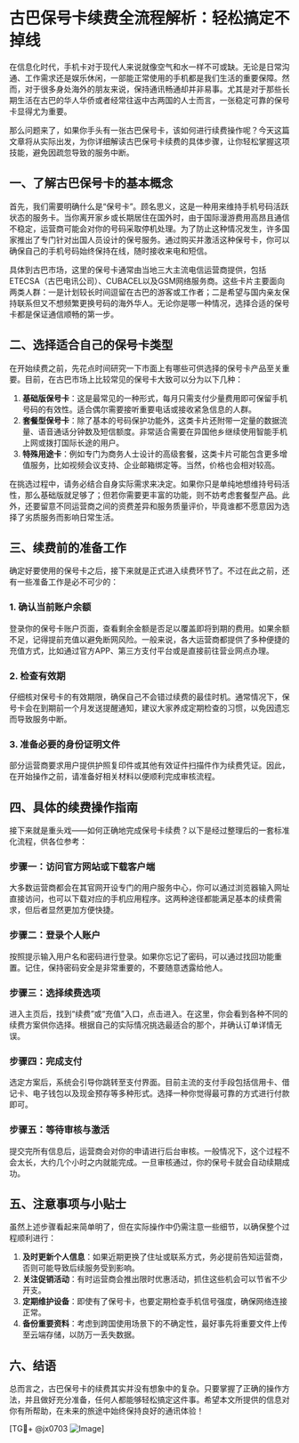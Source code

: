 # 古巴保号卡续费全流程解析：轻松搞定不掉线

在信息化时代，手机卡对于现代人来说就像空气和水一样不可或缺。无论是日常沟通、工作需求还是娱乐休闲，一部能正常使用的手机都是我们生活的重要保障。然而，对于很多身处海外的朋友来说，保持通讯畅通却并非易事。尤其是对于那些长期生活在古巴的华人华侨或者经常往返中古两国的人士而言，一张稳定可靠的保号卡显得尤为重要。

那么问题来了，如果你手头有一张古巴保号卡，该如何进行续费操作呢？今天这篇文章将从实际出发，为你详细解读古巴保号卡续费的具体步骤，让你轻松掌握这项技能，避免因疏忽导致的服务中断。

## 一、了解古巴保号卡的基本概念

首先，我们需要明确什么是“保号卡”。顾名思义，这是一种用来维持手机号码活跃状态的服务卡。当你离开家乡或长期居住在国外时，由于国际漫游费用高昂且通信不稳定，运营商可能会对你的号码采取停机处理。为了防止这种情况发生，许多国家推出了专门针对出国人员设计的保号服务。通过购买并激活这种保号卡，你可以确保自己的手机号码始终保持在线，随时接收来电和短信。

具体到古巴市场，这里的保号卡通常由当地三大主流电信运营商提供，包括ETECSA（古巴电讯公司）、CUBACEL以及GSM网络服务商。这些卡片主要面向两类人群：一是计划较长时间逗留在古巴的游客或工作者；二是希望与国内亲友保持联系但又不想频繁更换号码的海外华人。无论你是哪一种情况，选择合适的保号卡都是保证通信顺畅的第一步。

## 二、选择适合自己的保号卡类型

在开始续费之前，先花点时间研究一下市面上有哪些可供选择的保号卡产品至关重要。目前，在古巴市场上比较常见的保号卡大致可以分为以下几种：

1. **基础版保号卡**：这是最常见的一种形式，每月只需支付少量费用即可保留手机号码的有效性。适合偶尔需要接听重要电话或接收紧急信息的人群。
2. **套餐型保号卡**：除了基本的号码保护功能外，这类卡片还附带一定量的数据流量、语音通话分钟数及短信额度。非常适合需要在异国他乡继续使用智能手机上网或拨打国际长途的用户。
3. **特殊用途卡**：例如专门为商务人士设计的高级套餐，这类卡片可能包含更多增值服务，比如视频会议支持、企业邮箱绑定等。当然，价格也会相对较高。

在挑选过程中，请务必结合自身实际需求来决定。如果你只是单纯地想维持号码活性，那么基础版就足够了；但若你需要更丰富的功能，则不妨考虑套餐型产品。此外，还要留意不同运营商之间的资费差异和服务质量评价，毕竟谁都不愿意因为选择了劣质服务而影响日常生活。

## 三、续费前的准备工作

确定好要使用的保号卡之后，接下来就是正式进入续费环节了。不过在此之前，还有一些准备工作是必不可少的：

### 1. 确认当前账户余额
登录你的保号卡账户页面，查看剩余金额是否足以覆盖即将到期的费用。如果余额不足，记得提前充值以避免断网风险。一般来说，各大运营商都提供了多种便捷的充值方式，比如通过官方APP、第三方支付平台或是直接前往营业网点办理。

### 2. 检查有效期
仔细核对保号卡的有效期限，确保自己不会错过续费的最佳时机。通常情况下，保号卡会在到期前一个月发送提醒通知，建议大家养成定期检查的习惯，以免因遗忘而导致服务中断。

### 3. 准备必要的身份证明文件
部分运营商要求用户提供护照复印件或其他有效证件扫描件作为续费凭证。因此，在开始操作之前，请准备好相关材料以便顺利完成审核流程。

## 四、具体的续费操作指南

接下来就是重头戏——如何正确地完成保号卡续费？以下是经过整理后的一套标准化流程，供各位参考：

### 步骤一：访问官方网站或下载客户端
大多数运营商都会在其官网开设专门的用户服务中心，你可以通过浏览器输入网址直接访问，也可以下载对应的手机应用程序。这两种途径都能满足基本的续费需求，但后者显然更加方便快捷。

### 步骤二：登录个人账户
按照提示输入用户名和密码进行登录。如果你忘记了密码，可以通过找回功能重置。记住，保持密码安全是非常重要的，不要随意透露给他人。

### 步骤三：选择续费选项
进入主页后，找到“续费”或“充值”入口，点击进入。在这里，你会看到各种不同的续费方案供你选择。根据自己的实际情况挑选最适合的那个，并确认订单详情无误。

### 步骤四：完成支付
选定方案后，系统会引导你跳转至支付界面。目前主流的支付手段包括信用卡、借记卡、电子钱包以及现金预存等多种形式。选择一种你觉得最可靠的方式进行付款即可。

### 步骤五：等待审核与激活
提交完所有信息后，运营商会对你的申请进行后台审核。一般情况下，这个过程不会太长，大约几个小时之内就能完成。一旦审核通过，你的保号卡就会自动续期成功。

## 五、注意事项与小贴士

虽然上述步骤看起来简单明了，但在实际操作中仍需注意一些细节，以确保整个过程顺利进行：

1. **及时更新个人信息**：如果近期更换了住址或联系方式，务必提前告知运营商，否则可能导致后续服务受到影响。
2. **关注促销活动**：有时运营商会推出限时优惠活动，抓住这些机会可以节省不少开支。
3. **定期维护设备**：即使有了保号卡，也要定期检查手机信号强度，确保网络连接正常。
4. **备份重要资料**：考虑到跨国使用场景下的不确定性，最好事先将重要文件上传至云端存储，以防万一丢失数据。

## 六、结语

总而言之，古巴保号卡的续费其实并没有想象中的复杂。只要掌握了正确的操作方法，并且做好充分准备，任何人都能够轻松搞定这件事。希望本文所提供的信息对你有所帮助，在未来的旅途中始终保持良好的通讯体验！

[TG💪+ @jx0703 ![Image](https://github.com/user-attachments/assets/dbca1d08-cadb-493c-b0ec-ad6f7a83f270)]